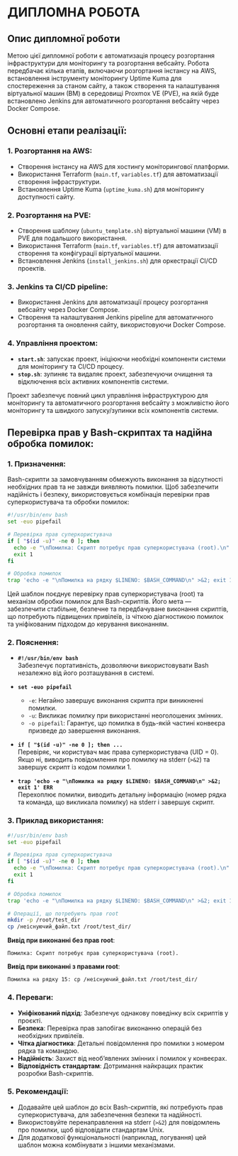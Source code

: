 # ДИПЛОМНА РОБОТА  

## Опис дипломної роботи  

Метою цієї дипломної роботи є автоматизація процесу розгортання інфраструктури для моніторингу та розгортання вебсайту. Робота передбачає кілька етапів, включаючи розгортання інстансу на AWS, встановлення інструменту моніторингу Uptime Kuma для спостереження за станом сайту, а також створення та налаштування віртуальної машин (ВМ) в середовищі Proxmox VE (PVE), на якій буде встановлено Jenkins для автоматичного розгортання вебсайту через Docker Compose.  

## Основні етапи реалізації:  

### 1. Розгортання на AWS:  
- Створення інстансу на AWS для хостингу моніторингової платформи.  
- Використання Terraform (`main.tf`, `variables.tf`) для автоматизації створення інфраструктури.  
- Встановлення Uptime Kuma (`uptime_kuma.sh`) для моніторингу доступності сайту.  

### 2. Розгортання на PVE:  
- Створення шаблону (`ubuntu_template.sh`) віртуальної машини (VM) в PVE для подальшого використання.
- Використання Terraform (`main.tf`, `variables.tf`) для автоматизації створення та конфігурації віртуальної машини.  
- Встановлення Jenkins (`install_jenkins.sh`) для оркестрації CI/CD проектів.  

### 3. Jenkins та CI/CD pipeline:  
- Використання Jenkins для автоматизації процесу розгортання вебсайту через Docker Compose.  
- Створення та налаштування Jenkins pipeline для автоматичного розгортання та оновлення сайту, використовуючи Docker Compose.  

### 4. Управління проектом:  
- **`start.sh`**: запускає проект, ініціюючи необхідні компоненти системи для моніторингу та CI/CD процесу.  
- **`stop.sh`**: зупиняє та видаляє проект, забезпечуючи очищення та відключення всіх активних компонентів системи.  

Проект забезпечує повний цикл управління інфраструктурою для моніторингу та автоматичного розгортання вебсайту з можливістю його моніторингу та швидкого запуску/зупинки всіх компонентів системи.  

## Перевірка прав у Bash-скриптах та надійна обробка помилок:  

### 1. Призначення:  
Bash-скрипти за замовчуванням обмежують виконання за відсутності необхідних прав та не завжди виявляють помилки. Щоб забезпечити надійність і безпеку, використовується комбінація перевірки прав суперкористувача та обробки помилок:  

```bash
#!/usr/bin/env bash  
set -euo pipefail  

# Перевірка прав суперкористувача  
if [ "$(id -u)" -ne 0 ]; then  
  echo -e "\nПомилка: Скрипт потребує прав суперкористувача (root).\n" >&2  
  exit 1  
fi  

# Обробка помилок  
trap 'echo -e "\nПомилка на рядку $LINENO: $BASH_COMMAND\n" >&2; exit 1' ERR  
```

Цей шаблон поєднує перевірку прав суперкористувача (root) та механізм обробки помилок для Bash-скриптів. Його мета — забезпечити стабільне, безпечне та передбачуване виконання скриптів, що потребують підвищених привілеїв, із чіткою діагностикою помилок та уніфікованим підходом до керування виконанням.  

### 2. Пояснення:  
- **```#!/usr/bin/env bash```**  
  Забезпечує портативність, дозволяючи використовувати Bash незалежно від його розташування в системі.  

- **```set -euo pipefail```**  
  - `-e`: Негайно завершує виконання скрипта при виникненні помилки.  
  - `-u`: Викликає помилку при використанні неоголошених змінних.  
  - `-o pipefail`: Гарантує, що помилка в будь-якій частині конвеєра призведе до завершення виконання.  

- **```if [ "$(id -u)" -ne 0 ]; then ...```**  
  Перевіряє, чи користувач має права суперкористувача (UID = 0). Якщо ні, виводить повідомлення про помилку на stderr (`>&2`) та завершує скрипт із кодом помилки 1.  

- **```trap 'echo -e "\nПомилка на рядку $LINENO: $BASH_COMMAND\n" >&2; exit 1' ERR```**  
  Перехоплює помилки, виводить детальну інформацію (номер рядка та команда, що викликала помилку) на stderr і завершує скрипт.  

### 3. Приклад використання:  
```bash
#!/usr/bin/env bash  
set -euo pipefail  

# Перевірка прав суперкористувача  
if [ "$(id -u)" -ne 0 ]; then  
  echo -e "\nПомилка: Скрипт потребує прав суперкористувача (root).\n" >&2  
  exit 1  
fi  

# Обробка помилок  
trap 'echo -e "\nПомилка на рядку $LINENO: $BASH_COMMAND\n" >&2; exit 1' ERR  

# Операції, що потребують прав root  
mkdir -p /root/test_dir  
cp /неіснуючий_файл.txt /root/test_dir/  
```

**Вивід при виконанні без прав root**:  
```
Помилка: Скрипт потребує прав суперкористувача (root).
```

**Вивід при виконанні з правами root**:  
```
Помилка на рядку 15: cp /неіснуючий_файл.txt /root/test_dir/
```

### 4. Переваги:  
- **Уніфікований підхід**: Забезпечує однакову поведінку всіх скриптів у проєкті.  
- **Безпека**: Перевірка прав запобігає виконанню операцій без необхідних привілеїв.  
- **Чітка діагностика**: Детальні повідомлення про помилки з номером рядка та командою.  
- **Надійність**: Захист від необ’явлених змінних і помилок у конвеєрах.  
- **Відповідність стандартам**: Дотримання найкращих практик розробки Bash-скриптів.  

### 5. Рекомендації:  
- Додавайте цей шаблон до всіх Bash-скриптів, які потребують прав суперкористувача, для забезпечення безпеки та надійності.  
- Використовуйте перенаправлення на stderr (`>&2`) для повідомлень про помилки, щоб відповідати стандартам Unix.  
- Для додаткової функціональності (наприклад, логування) цей шаблон можна комбінувати з іншими механізмами.
